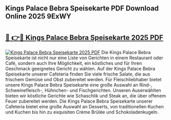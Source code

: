 ## Kings Palace Bebra Speisekarte PDF Download Online 2025 9ExWY

# <h2><a href="http://gc7z6o.nevu.top/?p=Kings+Palace+Bebra+Speisekarte">🔗 👉🔴 Kings Palace Bebra Speisekarte 2025 PDF</a></h2>

[![Kings Palace Bebra Speisekarte 2025 PDF](https://i.imgur.com/dBaPXMq.png)](http://gc7z6o.nevu.top/?p=Kings+Palace+Bebra+Speisekarte)
Die Kings Palace Bebra Speisekarte ist nicht nur eine Liste von Gerichten in einem Restaurant oder Café, sondern auch Ihre Möglichkeit, ein köstliches und für Ihren Geschmack geeignetes Gericht zu wählen. Auf der Kings Palace Bebra Speisekarte unserer Cafeteria finden Sie viele frische Salate, die aus frischem Gemüse und Obst zubereitet werden. Für Fleischliebhaber bietet unsere Kings Palace Bebra Speisekarte eine große Auswahl an Rind-, Schweinefleisch-, Hühnchen- und Fischgerichten. Unseren Auserwählten bieten wir köstliche Gerichte wie Schaschlik und Steak an, die über offenem Feuer zubereitet werden. Die Kings Palace Bebra Speisekarte unserer Cafeteria bietet eine große Auswahl an Desserts, von traditionellen Kuchen und Kuchen bis hin zu exquisiten Crème Brûlée und Schokoladenkugeln.
